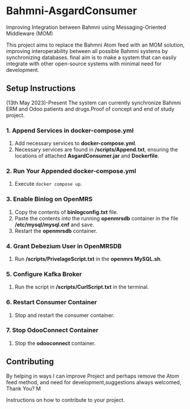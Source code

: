 # Bahmni-AsgardConsumer
Improving Integration between Bahmni using Messaging-Oriented Middleware (MOM)

This project aims to replace the Bahmni Atom feed with an MOM solution, improving interoperability between all possible Bahmni systems by synchronizing databases. final aim is to make a system that can easily integrate with other open-source systems with minimal need for development.

## Setup Instructions 
(13th May 2023)-Present
The system can currently synchronize Bahmni ERM and Odoo patients and drugs.Proof of concept and end of study project. 

### 1. **Append Services in docker-compose.yml**

1. Add necessary services to **docker-compose.yml**.
2. Necessary services are found in **/scripts/Append.txt**, ensuring the locations of attached **AsgardConsumer.jar** and **Dockerfile**.

### 2. **Run Your Appended docker-compose.yml**

1. Execute `docker compose up`.

### 3. **Enable Binlog on OpenMRS**

1. Copy the contents of **binlogconfig.txt** file.
2. Paste the contents into the running **openmrsdb** container in the file **/etc/mysql/mysql.cnf** and save.
3. Restart the **openmrsdb** container.

### 4. **Grant Debezium User in OpenMRSDB**

1. Run **/scripts/PrivelageScript.txt** in the **openmrs MySQL.sh**.

### 5. **Configure Kafka Broker**

1. Run the script in **/scripts/CurlScript.txt** in the terminal.

### 6. **Restart Consumer Container**

1. Stop and restart the consumer container.

### 7. **Stop OdooConnect Container**

1. Stop the **odooconnect** container.

## Contributing

By helping in ways I can improve Project and perhaps remove the Atom feed method, and need for development,suggestions always welcomed, Thank You? M

Instructions on how to contribute to your project.
